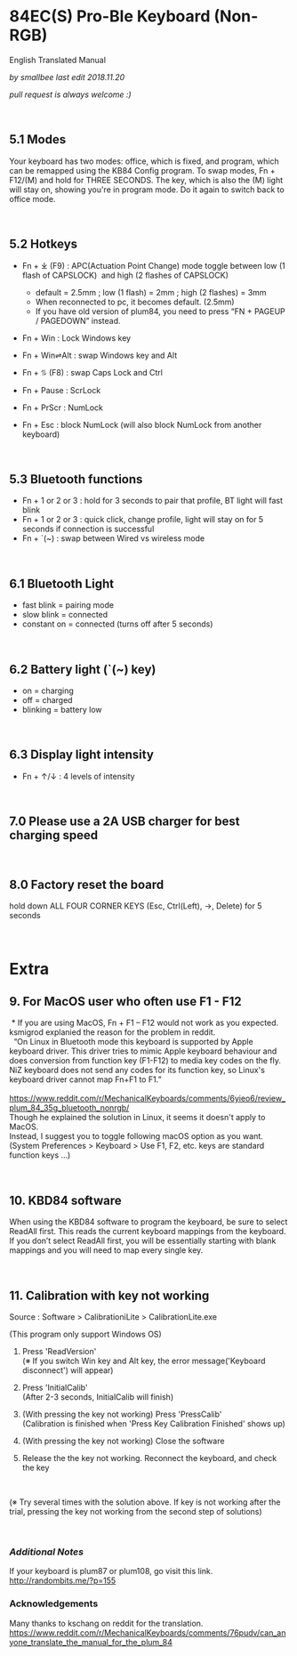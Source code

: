 
# 84EC(S) Pro-Ble Keyboard (Non-RGB)
English Translated Manual

_by smallbee_
_last edit  2018.11.20_

_pull request is always welcome :)_

<br>


## 5.1 Modes
Your keyboard has two modes: office, which is fixed, and program, which can be remapped using the KB84 Config program.
To swap modes, Fn + F12/(M) and hold for THREE SECONDS.
The key, which is also the (M) light will stay on, showing you're in program mode.
Do it again to switch back to office mode.

<br>


## 5.2 Hotkeys
* Fn + ⤓ (F9) : APC(Actuation Point Change) mode toggle between low (1 flash of CAPSLOCK)  and high (2 flashes of CAPSLOCK)

    * default = 2.5mm ; low (1 flash) = 2mm ; high (2 flashes) = 3mm
    * When reconnected to pc, it becomes default. (2.5mm)
    * If you have old version of plum84, you need to press “FN + PAGEUP / PAGEDOWN” instead.

* Fn + Win : Lock Windows key
* Fn + Win⇌Alt : swap Windows key and Alt
* Fn + ⥮ (F8) : swap Caps Lock and Ctrl
* Fn + Pause : ScrLock
* Fn + PrScr : NumLock
* Fn + Esc : block NumLock (will also block NumLock from another keyboard)

<br>


## 5.3  Bluetooth functions
* Fn + 1 or 2 or 3 : hold for 3 seconds to pair that profile, BT light will fast blink
* Fn + 1 or 2 or 3 : quick click, change profile, light will stay on for 5 seconds if connection is successful
* Fn + `(~) : swap between Wired vs wireless mode

<br>


## 6.1 Bluetooth Light
* fast blink = pairing mode
* slow blink = connected
* constant on = connected (turns off after 5 seconds)

<br>


## 6.2 Battery light (`(~) key)
* on = charging
* off = charged
* blinking = battery low

<br>


## 6.3 Display light intensity
* Fn + ↑/↓ : 4 levels of intensity

<br>


## 7.0 Please use a 2A USB charger for best charging speed

<br>


## 8.0 Factory reset the board

hold down ALL FOUR CORNER KEYS (Esc, Ctrl(Left), →, Delete) for 5 seconds

<br>


# Extra

## 9. For MacOS user who often use F1 - F12
 *  If you are using MacOS, Fn + F1 – F12 would not work as you expected.
ksmigrod explanied the reason for the problem in reddit. \
  “On Linux in Bluetooth mode this keyboard is supported by Apple keyboard driver. This driver tries to mimic Apple keyboard behaviour and does conversion from function key (F1-F12) to media key codes on the fly. NiZ keyboard does not send any codes for its function key, so Linux's keyboard driver cannot map Fn+F1 to F1.” \
 https://www.reddit.com/r/MechanicalKeyboards/comments/6yieo6/review_plum_84_35g_bluetooth_nonrgb/   \
Though he explained the solution in Linux, it seems it doesn't apply to MacOS. \
Instead, I suggest you to toggle following macOS option as you want.  \
(System Preferences > Keyboard > Use F1, F2, etc. keys are standard function keys …) 

<br>


## 10. KBD84 software
When using the KBD84 software to program the keyboard, be sure to select ReadAll first.  This reads the current keyboard mappings from the keyboard.  If you don’t select ReadAll first, you will be essentially starting with blank mappings and you will need to map every single key.

<br>


## 11. Calibration with key not working
Source : Software > CalibrationiLite > CalibrationLite.exe

(This program only support Windows OS)

1. Press 'ReadVersion' \
(※ If you switch Win key and Alt key, the error message('Keyboard disconnect') will appear)


2. Press 'InitialCalib' \
(After 2-3 seconds, InitialCalib will finish)


3. (With pressing the key not working) Press 'PressCalib' \
(Calibration is finished when 'Press Key Calibration Finished' shows up)


4. (With pressing the key not working) Close the software


5. Release the the key not working. Reconnect the keyboard, and check the key

<br>

(※ Try several times with the solution above. If key is not working after the trial, pressing the key not working from the second step of solutions)

<br>



### _**Additional Notes**_
If your keyboard is plum87 or plum108, go visit this link.  \
http://randombits.me/?p=155


### **Acknowledgements**
Many thanks to kschang on reddit for the translation.  \
https://www.reddit.com/r/MechanicalKeyboards/comments/76pudv/can_anyone_translate_the_manual_for_the_plum_84